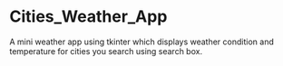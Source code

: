 # Cities_Weather_App
A mini weather app using tkinter which displays weather condition and temperature for cities you search using search box.
